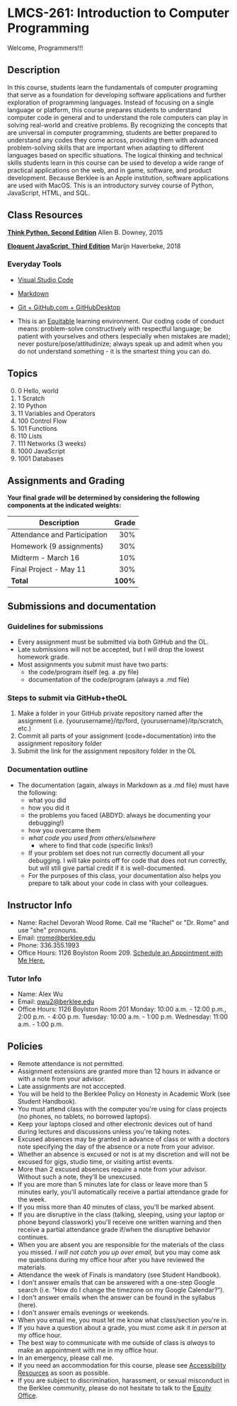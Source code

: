 # LMCS-261: Introduction to Computer Programming

Welcome, Programmers!!!

## Description
In this course, students learn the fundamentals of computer programing that serve as a foundation for developing software applications and further exploration of programming languages. Instead of focusing on a single language or platform, this course prepares students to understand computer code in general and to understand the role computers can play in solving real-world and creative problems. By recognizing the concepts that are universal in computer programming, students are better prepared to understand any codes they come across, providing them with advanced problem-solving skills that are important when adapting to different languages based on specific situations. The logical thinking and technical skills students learn in this course can be used to develop a wide range of practical applications on the web, and in game, software, and product development. Because Berklee is an Apple institution, software applications are used with MacOS.
This is an introductory survey course of Python, JavaScript, HTML, and SQL.

## Class Resources

**[Think Python, Second Edition](http://greenteapress.com/thinkpython2/html/index.html)**
Allen B. Downey, 2015

**[Eloquent JavaScript, Third Edition](https://eloquentjavascript.net/)**
Marijn Haverbeke, 2018

### Everyday Tools

* [Visual Studio Code](https://code.visualstudio.com/)

* [Markdown](https://github.com/adam-p/markdown-here/wiki/Markdown-Cheatsheet)

* [Git + GitHub.com + GitHubDesktop](https://github.blog/2019-10-02-get-started-easier-with-github-desktop-2-2/)

* This is an [Equitable](https://www.berklee.edu/equity-policy-and-process/equity-policy) learning environment. Our coding code of conduct means: problem-solve constructively with respectful language; be patient with yourselves and others (especially when mistakes are made); never posture/pose/attitudinize; always speak up and admit when you do not understand something - it is the smartest thing you can do.

## Topics
0. 0 Hello, world
1. 1 Scratch
2. 10 Python
3. 11 Variables and Operators
4. 100 Control Flow
5. 101 Functions
6. 110 Lists
7. 111 Networks (3 weeks)
8. 1000 JavaScript
9. 1001 Databases


## Assignments and Grading
**Your final grade will be determined by considering the following components at the indicated weights:**  

Description|Grade
---|---:|
Attendance and Participation| 30%
Homework (9 assignments)| 30%
Midterm - March 16| 10%
Final Project - May 11| 30%
**Total**|**100%**

## Submissions and documentation

### Guidelines for submissions
- Every assignment must be submitted via both GitHub and the OL.
- Late submissions will not be accepted, but I will drop the lowest homework grade.
- Most assignments you submit must have two parts:
  - the code/program itself (eg. a .py file)
  - documentation of the code/program (always a .md file)

### Steps to submit via GitHub+theOL
  1. Make a folder in your GitHub private repository named after the assignment (i.e. {yourusername}/itp/ford, {yourusername}/itp/scratch, etc.)
  2. Commit all parts of your assignment (code+documentation) into the assignment repository folder
  3. Submit the link for the assignment repository folder in the OL

### Documentation outline
  - The documentation (again, always in Markdown as a .md file) must have the following:
    - what you did
    - how you did it
    - the problems you faced (ABDYD: always be documenting your debugging!)
    - how you overcame them
    - *what code you used from others/elsewhere*
      - where to find that code (specific links!)
    - If your problem set does not run correctly document all your debugging. I will take points off for code that does not run correctly, but will still give partial credit if it is well-documented.
    - For the purposes of this class, your documentation also helps you prepare to talk about your code in class with your colleagues.

## Instructor Info
- Name: Rachel Devorah Wood Rome. Call me "Rachel" or "Dr. Rome" and use "she" pronouns.
- Email: rrome@berklee.edu
- Phone: 336.355.1993
- Office Hours: 1126 Boylston Room 209. [Schedule an Appointment with Me Here.](https://calendar.google.com/calendar/selfsched?sstoken=UUJvY3FWa3g0b3dhfGRlZmF1bHR8OTk1YzM0YTAxMDljZGU5MGEzZjQxNzViOWQ2ZTM3NjA)

### Tutor Info
- Name: Alex Wu
- Email: qwu2@berklee.edu
- Office Hours: 1126 Boylston Room 201
Monday: 10:00 a.m. - 12:00 p.m., 2:00 p.m. - 4:00 p.m.
Tuesday: 10:00 a.m. - 1:00 p.m.
Wednesday: 11:00 a.m. - 1:00 p.m.

## Policies
- Remote attendance is not permitted.
- Assignment extensions are granted more than 12 hours in advance or with a note from your advisor.
- Late assignments are not acccepted.
- You will be held to the Berklee Policy on Honesty in Academic Work (see Student Handbook).
- You must attend class with the computer you're using for class projects (no phones, no tablets, no borrowed laptops).
- Keep your laptops closed and other electronic devices out of hand during lectures and discussions unless you're taking notes.
- Excused absences may be granted in advance of class or with a doctors note specifying the day of the absence or a note from your advisor.
- Whether an absence is excused or not is at my discretion and will not be excused for gigs, studio time, or visiting artist events.
- More than 2 excused absences require a note from your advisor. Without such a note, they’ll be unexcused.
- If you are more than 5 minutes late for class or leave more than 5 minutes early, you'll automatically receive a partial attendance grade for the week.
- If you miss more than 40 minutes of class, you'll be marked absent.
- If you are disruptive in the class (talking, sleeping, using your laptop or phone beyond classwork) you'll receive one written warning and then receive a partial attendance grade if/when the disruptive behavior continues.
- When you are absent you are responsible for the materials of the class you missed. *I will not catch you up over email,* but you may come ask me questions during my office hour after you have reviewed the materials.
- Attendance the week of Finals is mandatory (see Student Handbook).
- I don't answer emails that can be answered with a one-step Google search (i.e. “How do I change the timezone on my Google Calendar?”).
- I don't answer emails when the answer can be found in the syllabus (here).
- I don't answer emails evenings or weekends.
- When you email me, you must let me know what class/section you're in.
- If you have a question about a grade, you must come ask it *in person* at my office hour.
- The best way to communicate with me outside of class is *always* to make an appointment with me in my office hour.
- In an emergency, please call me.
- If you need an accommodation for this course, please see [Accessibility Resources](https://www.berklee.edu/accessibility-resources) as soon as possible.
- If you are subject to discrimination, harassment, or sexual misconduct in the Berklee community, please do not hesitate to talk to the [Equity Office](https://www.berklee.edu/equity).
